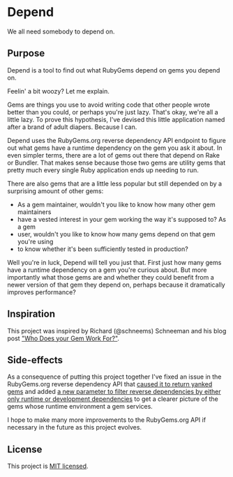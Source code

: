 # Depend

We all need somebody to depend on.

## Purpose

Depend is a tool to find out what RubyGems depend on gems you depend on.

Feelin' a bit woozy? Let me explain.

Gems are things you use to avoid writing code that other people wrote better
than you could, or perhaps you're just lazy. That's okay, we're all a little
lazy. To prove this hypothesis, I've devised this little application named
after a brand of adult diapers. Because I can.

Depend uses the RubyGems.org reverse dependency API endpoint to figure out what
gems have a runtime dependency on the gem you ask it about. In even simpler
terms, there are a lot of gems out there that depend on Rake or Bundler. That
makes sense because those two gems are utility gems that pretty much every
single Ruby application ends up needing to run.

There are also gems that are a little less popular but still depended on by a
surprising amount of other gems:

- As a gem maintainer, wouldn't you like to know how many other gem maintainers
- have a vested interest in your gem working the way it's supposed to? As a gem
- user, wouldn't you like to know how many gems depend on that gem you're using
- to know whether it's been sufficiently tested in production?

Well you're in luck, Depend will tell you just that. First just how many gems
have a runtime dependency on a gem you're curious about. But more importantly
what those gems are and whether they could benefit from a newer version of that
gem they depend on, perhaps because it dramatically improves performance?

## Inspiration

This project was inspired by Richard (@schneems) Schneeman and his blog post
["Who Does your Gem Work For?"](http://www.schneems.com/blogs/2015-09-30-reverse-rubygems/).
## Side-effects

As a consequence of putting this project together I've fixed an issue in the
RubyGems.org reverse dependency API that [caused it to return yanked gems](https://github.com/rubygems/rubygems.org/pull/1104)
and added [a new parameter to filter reverse dependencies by either only runtime or development dependencies](https://github.com/rubygems/rubygems.org/pull/1099)
to get a clearer picture of the gems whose runtime environment a gem services.

I hope to make many more improvements to the RubyGems.org API if necessary in
the future as this project evolves.

## License

This project is [MIT licensed](LICENSE.txt).
